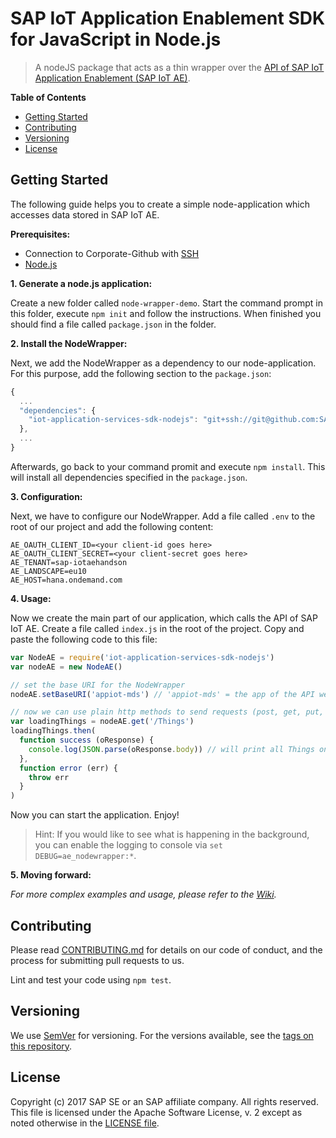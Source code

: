 # SAP IoT Application Enablement SDK for JavaScript in Node.js
> A nodeJS package that acts as a thin wrapper over the [API of SAP IoT Application Enablement (SAP IoT AE)](https://uacp2.hana.ondemand.com/viewer/350cb3262cb8496b9f5e9e8b039b52db/1.32.0.0/en-US).

**Table of Contents**
* [Getting Started](#getting-started)
* [Contributing](#contributing)
* [Versioning](#versioning)
* [License](#license)

## Getting Started
The following guide helps you to create a simple node-application which accesses data stored in SAP IoT AE.

__Prerequisites:__
* Connection to Corporate-Github with [SSH](https://help.github.com/articles/connecting-to-github-with-ssh/)
* [Node.js](https://nodejs.org/en/)

__1. Generate a node.js application:__

Create a new folder called `node-wrapper-demo`. Start the command prompt in this folder, execute `npm init` and follow the instructions. When finished you should find a file called `package.json` in the folder.

__2. Install the NodeWrapper:__

Next, we add the NodeWrapper as a dependency to our node-application. For this purpose, add the following section to the `package.json`:

```js
{
  ...
  "dependencies": {
    "iot-application-services-sdk-nodejs": "git+ssh://git@github.com:SAP/iot-application-services-sdk-nodejs.git"
  },
  ...
}
```

Afterwards, go back to your command promit and execute `npm install`. This will install all dependencies specified in the `package.json`.

__3. Configuration:__

Next, we have to configure our NodeWrapper. Add a file called `.env` to the root of our project and add the following content:
```
AE_OAUTH_CLIENT_ID=<your client-id goes here>
AE_OAUTH_CLIENT_SECRET=<your client-secret goes here>
AE_TENANT=sap-iotaehandson
AE_LANDSCAPE=eu10
AE_HOST=hana.ondemand.com
```

__4. Usage:__

Now we create the main part of our application, which calls the API of SAP IoT AE. Create a file called `index.js` in the root of the project. Copy and paste the following code to this file:
```js
var NodeAE = require('iot-application-services-sdk-nodejs')
var nodeAE = new NodeAE()

// set the base URI for the NodeWrapper
nodeAE.setBaseURI('appiot-mds') // 'appiot-mds' = the app of the API we will use in the following

// now we can use plain http methods to send requests (post, get, put, delete)
var loadingThings = nodeAE.get('/Things')
loadingThings.then(
  function success (oResponse) {
    console.log(JSON.parse(oResponse.body)) // will print all Things on the console
  },
  function error (err) {
    throw err
  }
)
```

Now you can start the application. Enjoy!

> Hint: If you would like to see what is happening in the background, you can enable the logging to console via ``set DEBUG=ae_nodewrapper:*``.

__5. Moving forward:__

_For more complex examples and usage, please refer to the [Wiki](https://github.com/SAP/iot-application-services-sdk-nodejs/wiki)._

## Contributing

Please read [CONTRIBUTING.md](CONTRIBUTING.md) for details on our code of conduct, and the process for submitting pull requests to us.

Lint and test your code using `npm test`.

## Versioning

We use [SemVer](http://semver.org/) for versioning. For the versions available, see the [tags on this repository](https://github.com/SAP/iot-application-services-sdk-nodejs/tags). 

## License

Copyright (c) 2017 SAP SE or an SAP affiliate company. All rights reserved.
This file is licensed under the Apache Software License, v. 2 except as noted otherwise in the [LICENSE file](LICENSE).